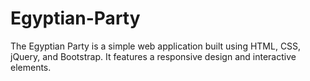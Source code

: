 # Egyptian-Party
The Egyptian Party is a simple web application built using HTML, CSS, jQuery, and Bootstrap. It features a responsive design and interactive elements.
